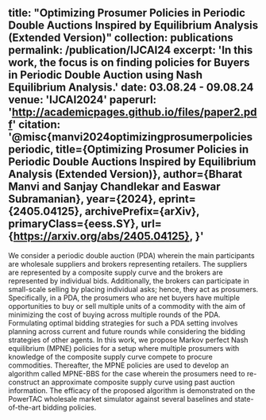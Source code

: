 
title: "Optimizing Prosumer Policies in Periodic Double Auctions Inspired by Equilibrium Analysis (Extended Version)"
collection: publications
permalink: /publication/IJCAI24
excerpt: 'In this work, the focus is on finding policies for Buyers in Periodic Double Auction using Nash Equilibrium Analysis.'
date: 03.08.24 - 09.08.24
venue: 'IJCAI2024'
paperurl: 'http://academicpages.github.io/files/paper2.pdf'
citation: '@misc{manvi2024optimizingprosumerpoliciesperiodic,
      title={Optimizing Prosumer Policies in Periodic Double Auctions Inspired by Equilibrium Analysis (Extended Version)}, 
      author={Bharat Manvi and Sanjay Chandlekar and Easwar Subramanian},
      year={2024},
      eprint={2405.04125},
      archivePrefix={arXiv},
      primaryClass={eess.SY},
      url={https://arxiv.org/abs/2405.04125}, 
}'
---
We consider a periodic double auction (PDA) wherein the main participants are wholesale suppliers and brokers representing retailers. The suppliers are represented by a composite supply curve and the brokers are represented by individual bids. Additionally, the brokers can participate in small-scale selling by placing individual asks; hence, they act as prosumers. Specifically, in a PDA, the prosumers who are net buyers have multiple opportunities to buy or sell multiple units of a commodity with the aim of minimizing the cost of buying across multiple rounds of the PDA. Formulating optimal bidding strategies for such a PDA setting involves planning across current and future rounds while considering the bidding strategies of other agents. In this work, we propose Markov perfect Nash equilibrium (MPNE) policies for a setup where multiple prosumers with knowledge of the composite supply curve compete to procure commodities. Thereafter, the MPNE policies are used to develop an algorithm called MPNE-BBS for the case wherein the prosumers need to re-construct an approximate composite supply curve using past auction information. The efficacy of the proposed algorithm is demonstrated on the PowerTAC wholesale market simulator against several baselines and state-of-the-art bidding policies.
